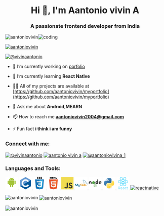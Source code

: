 <h1 align="center">Hi 👋, I'm Aantonio vivin A</h1>
<h3 align="center">A passionate frontend developer from India</h3>
<img align="right" alt="coding" width="400" src="https://img.freepik.com/premium-photo/3d-cartoon-little-boy-red-hair-freckled-face-glasses-white-background_812426-4907.jpg">
<p align="left"> <img src="https://komarev.com/ghpvc/?username=aantoniovivin&label=Profile%20views&color=0e75b6&style=flat" alt="aantoniovivin" /> </p>

<p align="left"> <a href="https://github.com/ryo-ma/github-profile-trophy"><img src="https://github-profile-trophy.vercel.app/?username=aantoniovivin" alt="aantoniovivin" /></a> </p>

<p align="left"> <a href="https://twitter.com/@vivinaantonio" target="blank"><img src="https://img.shields.io/twitter/follow/@vivinaantonio?logo=twitter&style=for-the-badge" alt="@vivinaantonio" /></a> </p>

- 🔭 I’m currently working on [porfolio](https://github.com/aantoniovivin/myportfolio)

- 🌱 I’m currently learning **React Native**

- 👨‍💻 All of my projects are available at [https://github.com/aantoniovivin/myportfolio](https://github.com/aantoniovivin/myportfolio)

- 💬 Ask me about **Android,MEARN**

- 📫 How to reach me **aantoniovivin2004@gmail.com**

- ⚡ Fun fact **i think i am funny**

<h3 align="left">Connect with me:</h3>
<p align="left">
<a href="https://twitter.com/@vivinaantonio" target="blank"><img align="center" src="https://raw.githubusercontent.com/rahuldkjain/github-profile-readme-generator/master/src/images/icons/Social/twitter.svg" alt="@vivinaantonio" height="30" width="40" /></a>
<a href="https://linkedin.com/in/aantonio vivin a" target="blank"><img align="center" src="https://raw.githubusercontent.com/rahuldkjain/github-profile-readme-generator/master/src/images/icons/Social/linked-in-alt.svg" alt="aantonio vivin a" height="30" width="40" /></a>
<a href="https://www.hackerrank.com/@aantoniovivina_1" target="blank"><img align="center" src="https://raw.githubusercontent.com/rahuldkjain/github-profile-readme-generator/master/src/images/icons/Social/hackerrank.svg" alt="@aantoniovivina_1" height="30" width="40" /></a>
</p>

<h3 align="left">Languages and Tools:</h3>
<p align="left"> <a href="https://developer.android.com" target="_blank" rel="noreferrer"> <img src="https://raw.githubusercontent.com/devicons/devicon/master/icons/android/android-original-wordmark.svg" alt="android" width="40" height="40"/> </a> <a href="https://www.cprogramming.com/" target="_blank" rel="noreferrer"> <img src="https://raw.githubusercontent.com/devicons/devicon/master/icons/c/c-original.svg" alt="c" width="40" height="40"/> </a> <a href="https://www.w3schools.com/css/" target="_blank" rel="noreferrer"> <img src="https://raw.githubusercontent.com/devicons/devicon/master/icons/css3/css3-original-wordmark.svg" alt="css3" width="40" height="40"/> </a> <a href="https://www.w3.org/html/" target="_blank" rel="noreferrer"> <img src="https://raw.githubusercontent.com/devicons/devicon/master/icons/html5/html5-original-wordmark.svg" alt="html5" width="40" height="40"/> </a> <a href="https://developer.mozilla.org/en-US/docs/Web/JavaScript" target="_blank" rel="noreferrer"> <img src="https://raw.githubusercontent.com/devicons/devicon/master/icons/javascript/javascript-original.svg" alt="javascript" width="40" height="40"/> </a> <a href="https://www.mysql.com/" target="_blank" rel="noreferrer"> <img src="https://raw.githubusercontent.com/devicons/devicon/master/icons/mysql/mysql-original-wordmark.svg" alt="mysql" width="40" height="40"/> </a> <a href="https://nodejs.org" target="_blank" rel="noreferrer"> <img src="https://raw.githubusercontent.com/devicons/devicon/master/icons/nodejs/nodejs-original-wordmark.svg" alt="nodejs" width="40" height="40"/> </a> <a href="https://www.python.org" target="_blank" rel="noreferrer"> <img src="https://raw.githubusercontent.com/devicons/devicon/master/icons/python/python-original.svg" alt="python" width="40" height="40"/> </a> <a href="https://reactjs.org/" target="_blank" rel="noreferrer"> <img src="https://raw.githubusercontent.com/devicons/devicon/master/icons/react/react-original-wordmark.svg" alt="react" width="40" height="40"/> </a> <a href="https://reactnative.dev/" target="_blank" rel="noreferrer"> <img src="https://reactnative.dev/img/header_logo.svg" alt="reactnative" width="40" height="40"/> </a> </p>

<p><img align="left" src="https://github-readme-stats.vercel.app/api/top-langs?username=aantoniovivin&show_icons=true&locale=en&layout=compact" alt="aantoniovivin" /></p>

<p>&nbsp;<img align="center" src="https://github-readme-stats.vercel.app/api?username=aantoniovivin&show_icons=true&locale=en" alt="aantoniovivin" /></p>

<p><img align="center" src="https://github-readme-streak-stats.herokuapp.com/?user=aantoniovivin&" alt="aantoniovivin" /></p>
